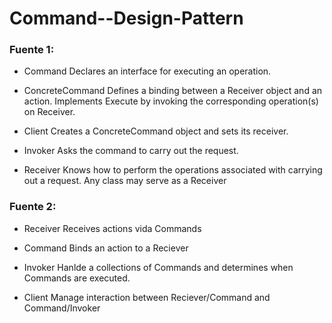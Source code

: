 # Command--Design-Pattern

### Fuente 1:

- Command
Declares an interface for executing an operation.

- ConcreteCommand
Defines a binding between a Receiver object and an action.
Implements Execute by invoking the corresponding operation(s) on Receiver.

- Client
Creates a ConcreteCommand object and sets its receiver.

- Invoker
Asks the command to carry out the request.

- Receiver
Knows how to perform the operations associated with carrying out a request. Any class may serve as a Receiver

### Fuente 2:
- Receiver
Receives actions vida Commands

- Command
Binds an action to a Reciever

- Invoker
Hanlde a collections of Commands and determines when  Commands are executed.

- Client
Manage interaction between Reciever/Command and Command/Invoker

